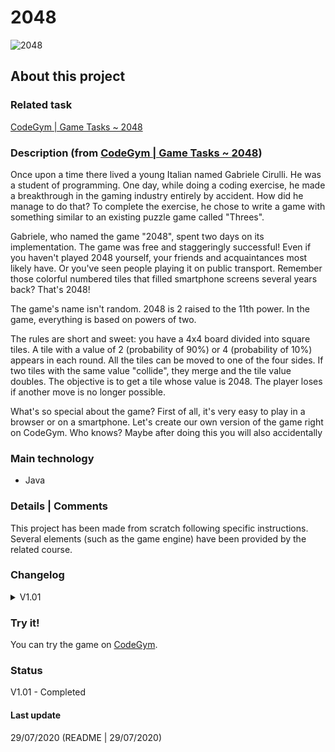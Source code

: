 # 2048

![2048](https://cdn.codegym.cc/images/system/ee63ae5f-0823-4d93-8454-da96347e04db/original.png)

## About this project

### Related task
[CodeGym | Game Tasks ~ 2048](https://codegym.cc/projects/games/com.codegym.games.game2048)

### Description (from [CodeGym | Game Tasks ~ 2048](https://codegym.cc/projects/games/com.codegym.games.game2048))
Once upon a time there lived a young Italian named Gabriele Cirulli. He was a student of programming. One day, while doing a coding exercise, he made a breakthrough in the gaming industry entirely by accident. How did he manage to do that? To complete the exercise, he chose to write a game with something similar to an existing puzzle game called "Threes".

Gabriele, who named the game "2048", spent two days on its implementation. The game was free and staggeringly successful! Even if you haven't played 2048 yourself, your friends and acquaintances most likely have. Or you've seen people playing it on public transport. Remember those colorful numbered tiles that filled smartphone screens several years back? That's 2048!

The game's name isn't random. 2048 is 2 raised to the 11th power. In the game, everything is based on powers of two.

The rules are short and sweet: you have a 4x4 board divided into square tiles. A tile with a value of 2 (probability of 90%) or 4 (probability of 10%) appears in each round. All the tiles can be moved to one of the four sides. If two tiles with the same value "collide", they merge and the tile value doubles. The objective is to get a tile whose value is 2048. The player loses if another move is no longer possible.

What's so special about the game? First of all, it's very easy to play in a browser or on a smartphone. Let's create our own version of the game right on CodeGym. Who knows? Maybe after doing this you will also accidentally

### Main technology
- Java

### Details | Comments
This project has been made from scratch following specific instructions.   
Several elements (such as the game engine) have been provided by the related course.

### Changelog 

<details markdown="block">
<summary>V1.01</summary>  

- Colors have been modified.
- There is now 1% chance to generate a tile having the same value as the biggest one.

</details>


### Try it!
You can try the game on [CodeGym](https://codegym.cc/projects/apps/29411).  

### Status
V1.01 - Completed

#### Last update
29/07/2020
(README | 29/07/2020)